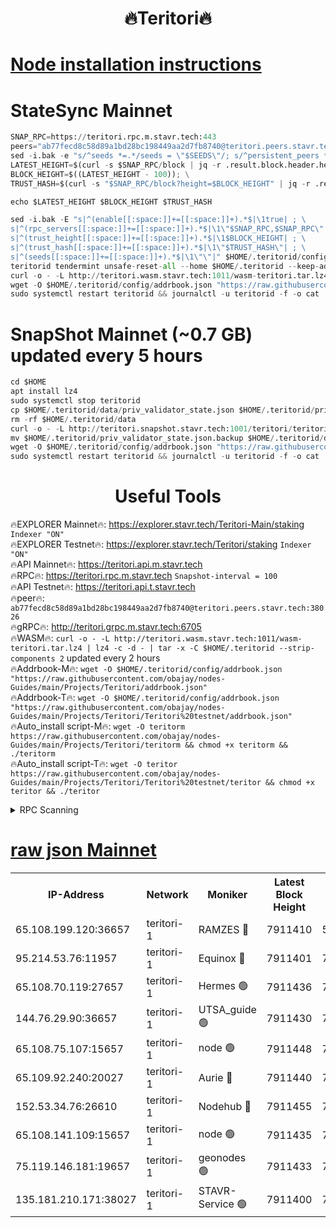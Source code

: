 <h1 align="center"> 🔥Teritori🔥</h1>


[Node installation instructions](https://github.com/obajay/nodes-Guides/tree/main/Projects/Teritori)
=

# StateSync Mainnet
```python
SNAP_RPC=https://teritori.rpc.m.stavr.tech:443
peers="ab77fecd8c58d89a1bd28bc198449aa2d7fb8740@teritori.peers.stavr.tech:38026"
sed -i.bak -e "s/^seeds *=.*/seeds = \"$SEEDS\"/; s/^persistent_peers *=.*/persistent_peers = \"$PEERS\"/" $HOME/.teritorid/config/config.toml
LATEST_HEIGHT=$(curl -s $SNAP_RPC/block | jq -r .result.block.header.height); \
BLOCK_HEIGHT=$((LATEST_HEIGHT - 100)); \
TRUST_HASH=$(curl -s "$SNAP_RPC/block?height=$BLOCK_HEIGHT" | jq -r .result.block_id.hash)

echo $LATEST_HEIGHT $BLOCK_HEIGHT $TRUST_HASH

sed -i.bak -E "s|^(enable[[:space:]]+=[[:space:]]+).*$|\1true| ; \
s|^(rpc_servers[[:space:]]+=[[:space:]]+).*$|\1\"$SNAP_RPC,$SNAP_RPC\"| ; \
s|^(trust_height[[:space:]]+=[[:space:]]+).*$|\1$BLOCK_HEIGHT| ; \
s|^(trust_hash[[:space:]]+=[[:space:]]+).*$|\1\"$TRUST_HASH\"| ; \
s|^(seeds[[:space:]]+=[[:space:]]+).*$|\1\"\"|" $HOME/.teritorid/config/config.toml
teritorid tendermint unsafe-reset-all --home $HOME/.teritorid --keep-addr-book
curl -o - -L http://teritori.wasm.stavr.tech:1011/wasm-teritori.tar.lz4 | lz4 -c -d - | tar -x -C $HOME/.teritorid --strip-components 2
wget -O $HOME/.teritorid/config/addrbook.json "https://raw.githubusercontent.com/obajay/nodes-Guides/main/Projects/Teritori/addrbook.json"
sudo systemctl restart teritorid && journalctl -u teritorid -f -o cat
```

# SnapShot Mainnet (~0.7 GB) updated every 5 hours
```python
cd $HOME
apt install lz4
sudo systemctl stop teritorid
cp $HOME/.teritorid/data/priv_validator_state.json $HOME/.teritorid/priv_validator_state.json.backup
rm -rf $HOME/.teritorid/data
curl -o - -L http://teritori.snapshot.stavr.tech:1001/teritori/teritori-snap.tar.lz4 | lz4 -c -d - | tar -x -C $HOME/.teritorid --strip-components 2
mv $HOME/.teritorid/priv_validator_state.json.backup $HOME/.teritorid/data/priv_validator_state.json
wget -O $HOME/.teritorid/config/addrbook.json "https://raw.githubusercontent.com/obajay/nodes-Guides/main/Projects/Teritori/addrbook.json"
sudo systemctl restart teritorid && journalctl -u teritorid -f -o cat
```
 <h1 align="center"> Useful Tools</h1>

🔥EXPLORER Mainnet🔥:      https://explorer.stavr.tech/Teritori-Main/staking      `Indexer "ON"` \
🔥EXPLORER Testnet🔥:        https://explorer.stavr.tech/Teritori/staking            `Indexer "ON"` \
🔥API Mainnet🔥:                   https://teritori.api.m.stavr.tech \
🔥RPC🔥:                                   https://teritori.rpc.m.stavr.tech                         `Snapshot-interval = 100` \
🔥API Testnet🔥:                     https://teritori.api.t.stavr.tech \
🔥peer🔥:                     `ab77fecd8c58d89a1bd28bc198449aa2d7fb8740@teritori.peers.stavr.tech:38026` \
🔥gRPC🔥:                                http://teritori.grpc.m.stavr.tech:6705 \
🔥WASM🔥: ```curl -o - -L http://teritori.wasm.stavr.tech:1011/wasm-teritori.tar.lz4 | lz4 -c -d - | tar -x -C $HOME/.teritorid --strip-components 2``` updated every 2 hours \
🔥Addrbook-M🔥:    ```wget -O $HOME/.teritorid/config/addrbook.json "https://raw.githubusercontent.com/obajay/nodes-Guides/main/Projects/Teritori/addrbook.json"``` \
🔥Addrbook-T🔥:    ```wget -O $HOME/.teritorid/config/addrbook.json "https://raw.githubusercontent.com/obajay/nodes-Guides/main/Projects/Teritori/Teritori%20testnet/addrbook.json"``` \
🔥Auto_install script-M🔥: ```wget -O teritorm https://raw.githubusercontent.com/obajay/nodes-Guides/main/Projects/Teritori/teritorm && chmod +x teritorm && ./teritorm``` \
🔥Auto_install script-T🔥: ```wget -O teritor https://raw.githubusercontent.com/obajay/nodes-Guides/main/Projects/Teritori/Teritori%20testnet/teritor && chmod +x teritor && ./teritor```

<details>
<summary>RPC Scanning</summary>

<h2 align="center"> We scan nodes in real time every 4 hours. And we provide the final result of RPC endpoints.
We cannot influence the operation of these nodes in any way. </h2>


```python
If Voting Power is higher than 0 --> then the Node is a validator of the network and may be subject to attack and be a potential threat to the chain.
```
```python
We marked such validators with a red symbol
```

</details>

[raw json Mainnet](https://rpc-check.teritorim.stavr.tech/teritorim/rpc-teritorim-result.json)
=



<table><tr><th>IP-Address</th><th>Network</th><th>Moniker</th><th>Latest Block Height</th><th>Earliest Block Height</th><th>Catching Up</th><th>Tx Index</th><th>Voting Power</th><th>Scan Time</th></tr><tr><td>65.108.199.120:36657</td><td>teritori-1</td><td>RAMZES 🔴</td><td>7911410</td><td>5996001</td><td>False</td><td>on</td><td>787914</td><td>2024-03-17T20:18:23.289342815UTC</td></tr><tr><td>95.214.53.76:11957</td><td>teritori-1</td><td>Equinox 🔴</td><td>7911401</td><td>7203180</td><td>False</td><td>on</td><td>1537306</td><td>2024-03-17T20:17:34.347315679UTC</td></tr><tr><td>65.108.70.119:27657</td><td>teritori-1</td><td>Hermes 🟢</td><td>7911436</td><td>7203180</td><td>False</td><td>on</td><td>0</td><td>2024-03-17T20:20:56.988471945UTC</td></tr><tr><td>144.76.29.90:36657</td><td>teritori-1</td><td>UTSA_guide 🟢</td><td>7911430</td><td>7208001</td><td>False</td><td>on</td><td>0</td><td>2024-03-17T20:20:20.007391231UTC</td></tr><tr><td>65.108.75.107:15657</td><td>teritori-1</td><td>node 🟢</td><td>7911448</td><td>7358868</td><td>False</td><td>on</td><td>0</td><td>2024-03-17T20:22:08.370194483UTC</td></tr><tr><td>65.109.92.240:20027</td><td>teritori-1</td><td>Aurie 🔴</td><td>7911440</td><td>7568001</td><td>False</td><td>on</td><td>119310</td><td>2024-03-17T20:21:17.765964660UTC</td></tr><tr><td>152.53.34.76:26610</td><td>teritori-1</td><td>Nodehub 🔴</td><td>7911455</td><td>7580883</td><td>False</td><td>on</td><td>65696</td><td>2024-03-17T20:22:46.431793854UTC</td></tr><tr><td>65.108.141.109:15657</td><td>teritori-1</td><td>node 🟢</td><td>7911435</td><td>7714496</td><td>False</td><td>on</td><td>0</td><td>2024-03-17T20:20:51.912851748UTC</td></tr><tr><td>75.119.146.181:19657</td><td>teritori-1</td><td>geonodes 🟢</td><td>7911433</td><td>7747478</td><td>False</td><td>on</td><td>0</td><td>2024-03-17T20:20:39.168257969UTC</td></tr><tr><td>135.181.210.171:38027</td><td>teritori-1</td><td>STAVR-Service 🟢</td><td>7911400</td><td>7910501</td><td>False</td><td>on</td><td>0</td><td>2024-03-17T20:17:28.823641054UTC</td></tr></table>
